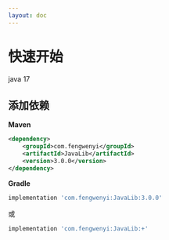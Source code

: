 ```yaml
---
layout: doc
---
```


# 快速开始

java 17

## 添加依赖

**Maven**

```xml
<dependency>
    <groupId>com.fengwenyi</groupId>
    <artifactId>JavaLib</artifactId>
    <version>3.0.0</version>
</dependency>
```

**Gradle**

```groovy
implementation 'com.fengwenyi:JavaLib:3.0.0'
```

或

```groovy
implementation 'com.fengwenyi:JavaLib:+'
```